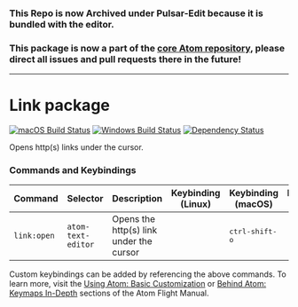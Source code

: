 ### This Repo is now Archived under Pulsar-Edit because it is bundled with the editor.

### This package is now a part of the [core Atom repository](https://github.com/atom/atom/tree/master/packages/link), please direct all issues and pull requests there in the future!

---

# Link package
[![macOS Build Status](https://travis-ci.org/atom/link.svg?branch=master)](https://travis-ci.org/atom/link) [![Windows Build Status](https://ci.appveyor.com/api/projects/status/1d3cb8ktd48k9vnl/branch/master?svg=true)](https://ci.appveyor.com/project/Atom/link/branch/master) [![Dependency Status](https://david-dm.org/atom/link.svg)](https://david-dm.org/atom/link)

Opens http(s) links under the cursor.

### Commands and Keybindings

|Command|Selector|Description|Keybinding (Linux)|Keybinding (macOS)|Keybinding (Windows)|
|-------|--------|-----------|------------------|------------------|--------------------|
|`link:open`|`atom-text-editor`|Opens the http(s) link under the cursor||<kbd>ctrl-shift-o</kbd>||

Custom keybindings can be added by referencing the above commands.  To learn more, visit the [Using Atom: Basic Customization](http://flight-manual.atom.io/using-atom/sections/basic-customization/#customizing-keybindings) or [Behind Atom: Keymaps In-Depth](http://flight-manual.atom.io/behind-atom/sections/keymaps-in-depth) sections of the Atom Flight Manual.
